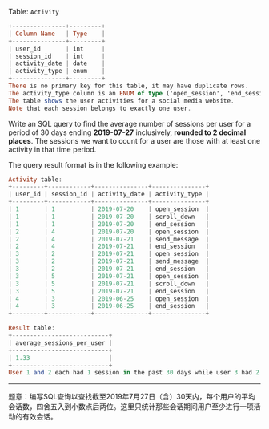 
Table: `Activity`

```haskell
+---------------+---------+
| Column Name   | Type    |
+---------------+---------+
| user_id       | int     |
| session_id    | int     |
| activity_date | date    |
| activity_type | enum    |
+---------------+---------+
There is no primary key for this table, it may have duplicate rows.
The activity_type column is an ENUM of type ('open_session', 'end_session', 'scroll_down', 'send_message').
The table shows the user activities for a social media website.
Note that each session belongs to exactly one user.
```

 

Write an SQL query to find the average number of sessions per user for a period of 30 days ending **2019-07-27** inclusively, **rounded to 2 decimal places**. The sessions we want to count for a user are those with at least one activity in that time period.

The query result format is in the following example:

```haskell
Activity table:
+---------+------------+---------------+---------------+
| user_id | session_id | activity_date | activity_type |
+---------+------------+---------------+---------------+
| 1       | 1          | 2019-07-20    | open_session  |
| 1       | 1          | 2019-07-20    | scroll_down   |
| 1       | 1          | 2019-07-20    | end_session   |
| 2       | 4          | 2019-07-20    | open_session  |
| 2       | 4          | 2019-07-21    | send_message  |
| 2       | 4          | 2019-07-21    | end_session   |
| 3       | 2          | 2019-07-21    | open_session  |
| 3       | 2          | 2019-07-21    | send_message  |
| 3       | 2          | 2019-07-21    | end_session   |
| 3       | 5          | 2019-07-21    | open_session  |
| 3       | 5          | 2019-07-21    | scroll_down   |
| 3       | 5          | 2019-07-21    | end_session   |
| 4       | 3          | 2019-06-25    | open_session  |
| 4       | 3          | 2019-06-25    | end_session   |
+---------+------------+---------------+---------------+

Result table:
+---------------------------+ 
| average_sessions_per_user |
+---------------------------+ 
| 1.33                      |
+---------------------------+ 
User 1 and 2 each had 1 session in the past 30 days while user 3 had 2 sessions so the average is (1 + 1 + 2) / 3 = 1.33. 
```


----


题意：编写SQL查询以查找截至2019年7月27日（含）30天内，每个用户的平均会话数，四舍五入到小数点后两位。这里只统计那些会话期间用户至少进行一项活动的有效会话。
 
